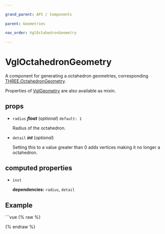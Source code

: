 ```yaml
---
          
grand_parent: API / Components
          
parent: Geometries
          
nav_order: VglOctahedronGeometry
          
---
```

# VglOctahedronGeometry 

A component for generating a octahedron geometries,
corresponding [THREE.OctahedronGeometry](https://threejs.org/docs/index.html#api/geometries/OctahedronGeometry).

Properties of [VglGeometry](../core/vgl-geometry) are also available as mixin. 

## props 

- `radius` ***float*** (*optional*) `default: 1` 

  Radius of the octahedron. 

- `detail` ***int*** (*optional*) 

  Setting this to a value greater than 0 adds vertices making it no longer a octahedron. 

## computed properties 

- `inst` 

   **dependencies:** `radius`, `detail` 



## Example
              
<div class="code-example"><div class="max-width-1-2">
                <vgl-octahedron-geometry-example class="aspect-1618-1000"></vgl-octahedron-geometry-example>
              
</div></div>
```vue
{% raw %}<template>
  <div>
    <vgl-renderer
      antialias
      camera="camera"
      scene="scene"
    >
      <vgl-scene name="scene">
        <vgl-octahedron-geometry
          name="geo"
          :radius="radius"
          :detail="detail"
        />
        <vgl-mesh-standard-material name="std" />
        <vgl-mesh
          geometry="geo"
          material="std"
        />
        <vgl-ambient-light color="#ffeecc" />
        <vgl-directional-light position="0 1 2" />
      </vgl-scene>
      <vgl-perspective-camera
        orbit-position="100 1.2 0.5"
        name="camera"
      />
    </vgl-renderer>
    <aside class="control-panel">
      <label>Radius<input
        v-model="radius"
        type="range"
      ></label>
      <label>Detail<input
        v-model="detail"
        type="range"
        max="10"
      ></label>
    </aside>
  </div>
</template>

<script>
export default {
  data: () => ({
    radius: 10,
    detail: 0,
  }),
};
</script>
{% endraw %}
```